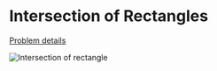 # Intersection of Rectangles

[Problem details](http://judge.u-aizu.ac.jp/onlinejudge/description.jsp?id=0059)

![Intersection of rectangle](shinokada.github.com/Intersection-Of-Rectangle/img/intersection.gif)


